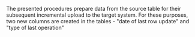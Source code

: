 The presented procedures prepare data from the source table for their subsequent incremental upload to the target system. 
For these purposes, two new columns are created in the tables - "date of last row update" and "type of last operation"